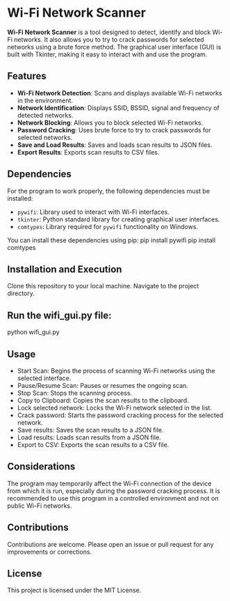 # Wi-Fi Network Scanner

**Wi-Fi Network Scanner** is a tool designed to detect, identify and block Wi-Fi networks. It also allows you to try to crack passwords for selected networks using a brute force method. The graphical user interface (GUI) is built with Tkinter, making it easy to interact with and use the program.

## Features

- **Wi-Fi Network Detection**: Scans and displays available Wi-Fi networks in the environment.
- **Network Identification**: Displays SSID, BSSID, signal and frequency of detected networks.
- **Network Blocking**: Allows you to block selected Wi-Fi networks.
- **Password Cracking**: Uses brute force to try to crack passwords for selected networks.
- **Save and Load Results**: Saves and loads scan results to JSON files.
- **Export Results**: Exports scan results to CSV files.

## Dependencies

For the program to work properly, the following dependencies must be installed:

- `pywifi`: Library used to interact with Wi-Fi interfaces.
- `tkinter`: Python standard library for creating graphical user interfaces.
- `comtypes`: Library required for `pywifi` functionality on Windows.

You can install these dependencies using pip:
pip install pywifi
pip install comtypes

## Installation and Execution
Clone this repository to your local machine.
Navigate to the project directory.

## Run the wifi_gui.py file:
python wifi_gui.py

## Usage
- Start Scan: Begins the process of scanning Wi-Fi networks using the selected interface.
- Pause/Resume Scan: Pauses or resumes the ongoing scan.
- Stop Scan: Stops the scanning process.
- Copy to Clipboard: Copies the scan results to the clipboard.
- Lock selected network: Locks the Wi-Fi network selected in the list.
- Crack password: Starts the password cracking process for the selected network.
- Save results: Saves the scan results to a JSON file.
- Load results: Loads scan results from a JSON file.
- Export to CSV: Exports the scan results to a CSV file.

## Considerations
The program may temporarily affect the Wi-Fi connection of the device from which it is run, especially during the password cracking process. It is recommended to use this program in a controlled environment and not on public Wi-Fi networks.

## Contributions
Contributions are welcome. Please open an issue or pull request for any improvements or corrections.

## License
This project is licensed under the MIT License.